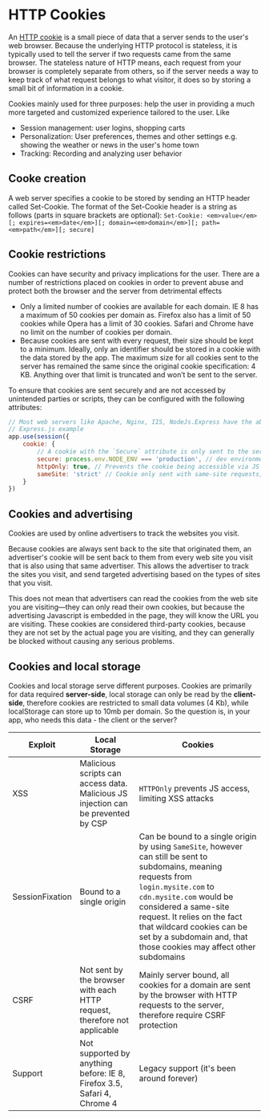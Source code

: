 # HTTP Cookies

An [HTTP cookie](https://developer.mozilla.org/en-US/docs/Web/HTTP/Cookies) is a small piece of data that a server sends to the user's web browser. Because the underlying HTTP protocol is stateless, it is typically used to tell the server if two requests came from the same browser. The stateless nature of HTTP means, each request from your browser is completely separate from others, so if the server needs a way to keep track of what request belongs to what visitor, it does so by storing a small bit of information in a cookie.

Cookies mainly used for three purposes: help the user in providing a much more targeted and customized experience tailored to the user. Like

* Session management: user logins, shopping carts
* Personalization: User preferences, themes and other settings e.g. showing the weather or news in the user's home town
* Tracking: Recording and analyzing user behavior

## Cooke creation

A web server specifies a cookie to be stored by sending an HTTP header called Set-Cookie. The format of the Set-Cookie header is a string as follows (parts in square brackets are optional):
`Set-Cookie: <em>value</em>[; expires=<em>date</em>][; domain=<em>domain</em>][; path=<em>path</em>][; secure]`

## Cookie restrictions

Cookies can have security and privacy implications for the user. There are a number of restrictions placed on cookies in order to prevent abuse and protect both the browser and the server from detrimental effects

* Only a limited number of cookies are available for each domain. IE 8 has a maximum of 50 cookies per domain as. Firefox also has a limit of 50 cookies while Opera has a limit of 30 cookies. Safari and Chrome have no limit on the number of cookies per domain.
* Because cookies are sent with every request, their size should be kept to a minimum. Ideally, only an identifier should be stored in a cookie with the data stored by the app. The maximum size for all cookies sent to the server has remained the same since the original cookie specification: 4 KB. Anything over that limit is truncated and won’t be sent to the server.

To ensure that cookies are sent securely and are not accessed by unintended parties or scripts, they can be configured with the following attributes:

```javascript
// Most web servers like Apache, Nginx, IIS, NodeJs.Express have the ability to set cookies
// Express.js example
app.use(session({
    cookie: {
        // A cookie with the `Secure` attribute is only sent to the server over HTTPS, not with HTTP
        secure: process.env.NODE_ENV === 'production', // dev environments often use HTTP locally
        httpOnly: true, // Prevents the cookie being accessible via JS - `document.cookie' cannot read HttpOnly cookies
        sameSite: 'strict' // Cookie only sent with same-site requests, JS on same domain can still access non-HttpOnly cookies regardless of SameSite
    }
})
```

## Cookies and advertising

Cookies are used by online advertisers to track the websites you visit.

Because cookies are always sent back to the site that originated them, an advertiser's cookie will be sent back to them from every web site you visit that is also using that same advertiser. This allows the advertiser to track the sites you visit, and send targeted advertising based on the types of sites that you visit.

This does not mean that advertisers can read the cookies from the web site you are visiting—they can only read their own cookies, but because the advertising Javascript is embedded in the page, they will know the URL you are visiting. These cookies are considered third-party cookies, because they are not set by the actual page you are visiting, and they can generally be blocked without causing any serious problems.

## Cookies and local storage

Cookies and local storage serve different purposes. Cookies are primarily for data required **server-side**, local storage can only be read by the **client-side**, therefore cookies are restricted to small data volumes (4 Kb), while localStorage can store up to 10mb per domain. So the question is, in your app, who needs this data - the client or the server?

| Exploit          | Local Storage                                                                     | Cookies |
| ---------------- | ----------------------------------------------------------------------------------|-------- |
| XSS              | Malicious scripts can access data. Malicious JS injection can be prevented by CSP | `HTTPOnly` prevents JS access, limiting XSS attacks |
| SessionFixation  | Bound to a single origin                                                          | Can be bound to a single origin by using `SameSite`, however can still be sent to subdomains, meaning requests from `login.mysite.com` to `cdn.mysite.com` would be considered a same-site request. It relies on the fact that wildcard cookies can be set by a subdomain and, that those cookies may affect other subdomains|
| CSRF             | Not sent by the browser with each HTTP request, therefore not applicable | Mainly server bound, all cookies for a domain are sent by the browser with HTTP requests to the server, therefore require CSRF protection |
| Support          | Not supported by anything before: IE 8, Firefox 3.5, Safari 4, Chrome 4           | Legacy support (it's been around forever) |
